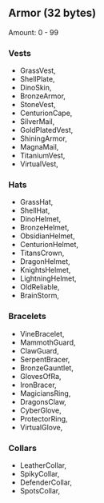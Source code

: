 ## Armor (32 bytes)

Amount: 0 - 99

### Vests
* GrassVest,
* ShellPlate,
* DinoSkin,
* BronzeArmor,
* StoneVest,
* CenturionCape,
* SilverMail,
* GoldPlatedVest,
* ShiningArmor,
* MagnaMail,
* TitaniumVest,
* VirtualVest,

### Hats
* GrassHat,
* ShellHat,
* DinoHelmet,
* BronzeHelmet,
* ObsidianHelmet,
* CenturionHelmet,
* TitansCrown,
* DragonHelmet,
* KnightsHelmet,
* LightningHelmet,
* OldReliable,
* BrainStorm,

### Bracelets
* VineBracelet,
* MammothGuard,
* ClawGuard,
* SerpentBracer,
* BronzeGauntlet,
* GlovesOfRa,
* IronBracer,
* MagiciansRing,
* DragonsClaw,
* CyberGlove,
* ProtectorRing,
* VirtualGlove,

### Collars
* LeatherCollar,
* SpikyCollar,
* DefenderCollar,
* SpotsCollar,